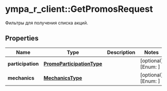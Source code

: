 # ympa_r_client::GetPromosRequest

Фильтры для получения списка акций.

## Properties
Name | Type | Description | Notes
------------ | ------------- | ------------- | -------------
**participation** | [**PromoParticipationType**](PromoParticipationType.md) |  | [optional] [Enum: ] 
**mechanics** | [**MechanicsType**](MechanicsType.md) |  | [optional] [Enum: ] 


